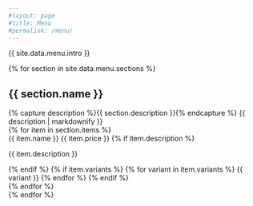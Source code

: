 ```yaml
---
#layout: page
#title: Menu
#permalink: /menu/
---
```


{{ site.data.menu.intro }}

<div class="menu">
  {% for section in site.data.menu.sections %}
  <section class="menu-section {{ section.name | replace: '/', '' | replace: ' ', '' }}">
    <h2 class="menu-title">{{ section.name }}</h2>
    {% capture description %}{{ section.description }}{% endcapture %}
    <span class="menu-description">{{ description | markdownify }}</span>
    <div class="menu-items">
    {% for item in section.items %}
      <div class="menu-item">
        <span class="menu-item__name">
          {{ item.name }}
          <span class="menu-item__price">{{ item.price }}</span>
        </span>
        {% if item.description %}
        <p class="menu-item__description">{{ item.description }}</p>
        {% endif %}
        {% if item.variants %}
          <span class="menu-item__variants">
            {% for variant in item.variants %}
              <span>{{ variant }}</span>
            {% endfor %}
          </span>
        {% endif %}
      </div>
    {% endfor %}
    </div>
  </section>
  {% endfor %}
</div>

